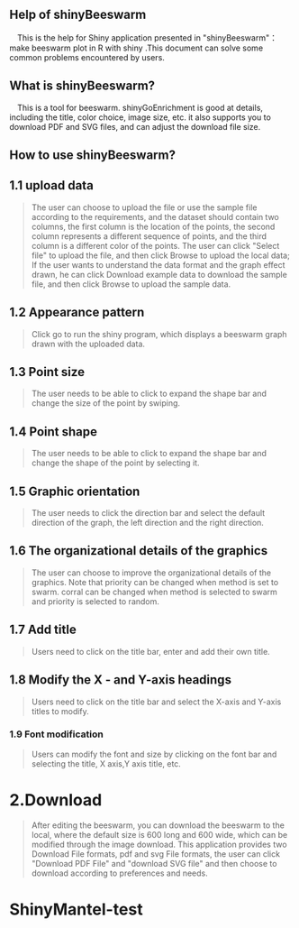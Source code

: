 ## **Help of  shinyBeeswarm** 

&#8195;This is the help for Shiny application presented in "shinyBeeswarm"：make beeswarm plot in R with shiny .This document can solve some common problems encountered by users.
## **What is shinyBeeswarm?**

&#8195;This is a tool for beeswarm. shinyGoEnrichment is good at details, 
including the title, color choice, image size, etc. 
it also supports you to download PDF and SVG files, and can adjust the download file size.

## **How to use shinyBeeswarm?**
>
## **1.1 upload data**
>The user can choose to upload the file or use the sample file according to the requirements, and the dataset should contain two columns, the first column is the location of the points, the second column represents a different sequence of points, and the third column is a different color of the points. The user can click "Select file" to upload the file, and then click Browse to upload the local data; If the user wants to understand the data format and the graph effect drawn, he can click Download example data to download the sample file, and then click Browse to upload the sample data.
## **1.2 Appearance pattern**
>Click go to run the shiny program, which displays a beeswarm graph drawn with the uploaded data.
## **1.3 Point size**
>The user needs to be able to click to expand the shape bar and change the size of the point by swiping.
## **1.4 Point shape**
>The user needs to be able to click to expand the shape bar and change the shape of the point by selecting it.
## **1.5 Graphic orientation**
>The user needs to click the direction bar and select the default direction of the graph, the left direction and the right direction.
## **1.6 The organizational details of the graphics**
>The user can choose to improve the organizational details of the graphics. Note that priority can be changed when method is set to swarm. corral can be changed when method is selected to swarm and priority is selected to random.
## **1.7 Add title**
>Users need to click on the title bar, enter and add their own title.
## **1.8 Modify the X - and Y-axis headings**
>Users need to click on the title bar and select the X-axis and Y-axis titles to modify.
### **1.9 Font modification**
>Users can modify the font and size by clicking on the font bar and selecting the title, X axis,Y axis title, etc.
# 2.Download
>After editing the beeswarm, you can download the beeswarm to the local, where the default size is 600 long and 600 wide, which can be modified through the image download. This application provides two Download File formats, pdf and svg File formats, the user can click "Download PDF File" and "download SVG file" and then choose to download according to preferences and needs.

# ShinyMantel-test
